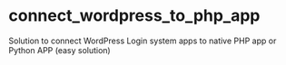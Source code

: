 # connect_wordpress_to_php_app
Solution to connect WordPress Login system apps to native PHP app or Python APP  (easy solution) 
